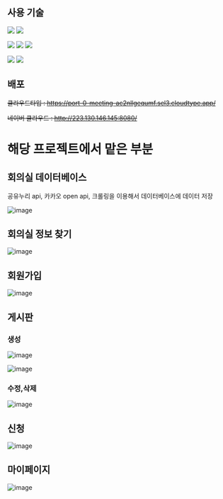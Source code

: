 ## 사용 기술
<img src="https://img.shields.io/badge/javascript-F7DF1E?style=for-the-badge&logo=javascript&logoColor=white"> <img src="https://img.shields.io/badge/bootstrap-7952B3?style=for-the-badge&logo=bootstrap&logoColor=white">


<img src="https://img.shields.io/badge/spring boot-6DB33F?style=for-the-badge&logo=springboot&logoColor=white"> <img src="https://img.shields.io/badge/JPA-59666C?style=for-the-badge&logo=hibernate&logoColor=white"> <img src="https://img.shields.io/badge/thymeleaf-005F0F?style=for-the-badge&logo=thymeleaf&logoColor=white">


<img src="https://img.shields.io/badge/mysql-4479A1?style=for-the-badge&logo=mysql&logoColor=white"> <img src="https://img.shields.io/badge/naver cloud-03C75A?style=for-the-badge&logo=naver&logoColor=white">


## 배포
~~클라우드타입 : https://port-0-meeting-ac2nllgequmf.sel3.cloudtype.app/~~


~~네이버 클라우드 : http://223.130.146.145:8080/~~

# 해당 프로젝트에서 맡은 부분

## 회의실 데이터베이스
공유누리 api, 카카오 open api, 크롤링을 이용해서 데이터베이스에 데이터 저장


![image](https://github.com/InGyu-Moon/meeting/assets/98271218/1cf42ecb-2c97-4e0a-a1b0-cbda51327c8f)

## 회의실 정보 찾기
![image](https://github.com/InGyu-Moon/meeting/assets/98271218/ee8fbfa8-545f-4d27-aed0-fcd3cebb3161)



## 회원가입
![image](https://github.com/InGyu-Moon/meeting/assets/98271218/6915b727-b463-4afb-9449-6e751e1a5b2a)


## 게시판
### 생성
![image](https://github.com/InGyu-Moon/meeting/assets/98271218/d80331db-63a0-4e8f-818c-37e482c7e868)

![image](https://github.com/InGyu-Moon/meeting/assets/98271218/ae5f10f3-b962-435b-9783-600f7d91ad19)
### 수정,삭제
![image](https://github.com/InGyu-Moon/meeting/assets/98271218/33a72237-c982-400a-8cb6-c583dd56cec3)

## 신청
![image](https://github.com/InGyu-Moon/meeting/assets/98271218/a4f79aa2-5651-424b-ba05-18d76be09e3b)

## 마이페이지
![image](https://github.com/InGyu-Moon/meeting/assets/98271218/8aa79aa4-6f29-413a-8cf7-5f11795c4cc4)




